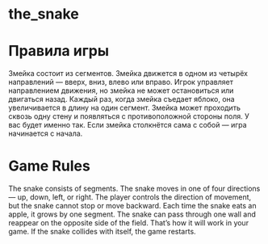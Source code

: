 # the_snake

# Правила игры

Змейка состоит из сегментов.
Змейка движется в одном из четырёх направлений — вверх, вниз, влево или вправо. Игрок управляет направлением движения, но змейка не может остановиться или двигаться назад.
Каждый раз, когда змейка съедает яблоко, она увеличивается в длину на один сегмент.
Змейка может проходить сквозь одну стену и появляться с противоположной стороны поля. У вас будет именно так.
Если змейка столкнётся сама с собой — игра начинается с начала.

# Game Rules

The snake consists of segments.
The snake moves in one of four directions — up, down, left, or right. The player controls the direction of movement, but the snake cannot stop or move backward.
Each time the snake eats an apple, it grows by one segment.
The snake can pass through one wall and reappear on the opposite side of the field. That’s how it will work in your game.
If the snake collides with itself, the game restarts.
